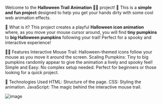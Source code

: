 
Welcome to the **Halloween Trail Animation 🎃👻** project! 🎉 This is a **simple and fun project** designed to help you get your hands dirty with some cool web animation effects. 

🎃 What is it?
This project creates a playful **Halloween icon animation** where, as you move your mouse cursor around, you will find **tiny pumpkins** to **big Halloween pumpkins** following your trail! Perfect for a spooky and interactive experience!

🧙‍♂️ Features
Interactive Mouse Trail: Halloween-themed icons follow your mouse as you move it around the screen.
Scaling Pumpkins: Tiny to big pumpkins randomly appear to give the animation a lively and spooky feel!
Simple and Easy: No complex setup needed. Perfect for beginners or those looking for a quick project.

🎨 Technologies Used
HTML: Structure of the page.
CSS: Styling the animation.
JavaScript: The magic behind the interactive mouse trail.


![image](https://github.com/user-attachments/assets/1620394e-edcd-42b3-872c-2e6234f79ebb)

